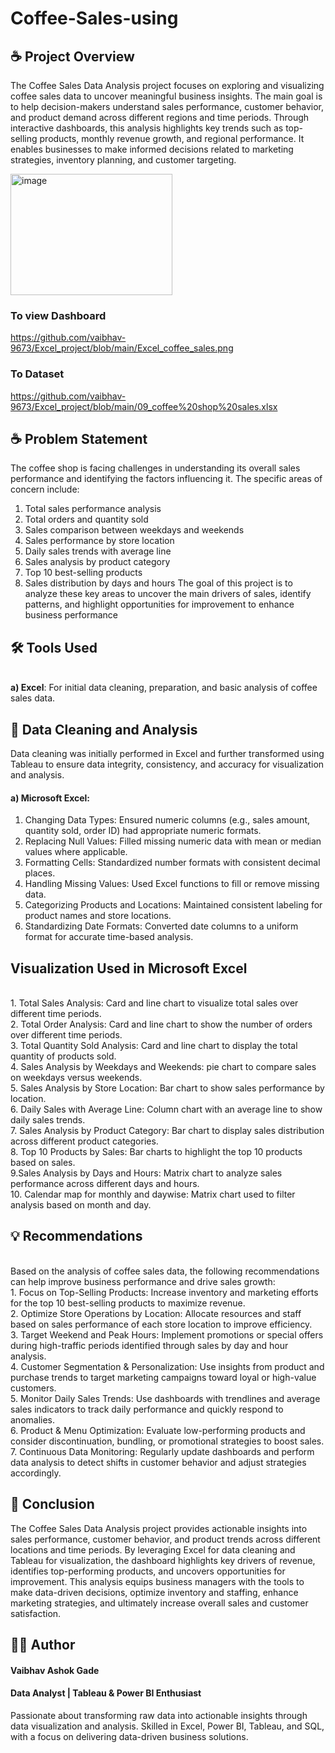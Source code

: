 # Coffee-Sales-using
## ☕ Project Overview
The Coffee Sales Data Analysis project focuses on exploring and visualizing coffee sales data to uncover meaningful business insights. The main goal is to help decision-makers understand sales performance, customer behavior, and product demand across different regions and time periods. Through interactive dashboards, this analysis highlights key trends such as top-selling products, monthly revenue growth, and regional performance. It enables businesses to make informed decisions related to marketing strategies, inventory planning, and customer targeting.

<img width="259" height="194" alt="image" src="https://github.com/user-attachments/assets/680d0a30-4bdc-4cec-aa46-0a4a7e5b958f" />

### To view Dashboard
<https://github.com/vaibhav-9673/Excel_project/blob/main/Excel_coffee_sales.png>
### To Dataset
<https://github.com/vaibhav-9673/Excel_project/blob/main/09_coffee%20shop%20sales.xlsx>


## ☕ Problem Statement
The coffee shop is facing challenges in understanding its overall sales performance and identifying the factors influencing it.
The specific areas of concern include:
1. Total sales performance analysis
2. Total orders and quantity sold
3. Sales comparison between weekdays and weekends
4. Sales performance by store location
5. Daily sales trends with average line
6. Sales analysis by product category
7. Top 10 best-selling products
8. Sales distribution by days and hours
The goal of this project is to analyze these key areas to uncover the main drivers of sales, identify patterns, and highlight opportunities for improvement to enhance business performance

## 🛠️ Tools Used
<br> **a) Excel**: For initial data cleaning, preparation, and basic analysis of coffee sales data.

## 🧹 Data Cleaning and Analysis
Data cleaning was initially performed in Excel and further transformed using Tableau to ensure data integrity, consistency, and accuracy for visualization and analysis.
#### a) Microsoft Excel:
1. Changing Data Types: Ensured numeric columns (e.g., sales amount, quantity sold, order ID) had appropriate numeric formats.
2. Replacing Null Values: Filled missing numeric data with mean or median values where applicable.
3. Formatting Cells: Standardized number formats with consistent decimal places.
4. Handling Missing Values: Used Excel functions to fill or remove missing data.
5. Categorizing Products and Locations: Maintained consistent labeling for product names and store locations.
6. Standardizing Date Formats: Converted date columns to a uniform format for accurate time-based analysis.

## Visualization Used in Microsoft Excel
<br>1. Total Sales Analysis: Card and line chart to visualize total sales over different time periods.
<br>2. Total Order Analysis: Card and line chart to show the number of orders over different time periods.
<br>3. Total Quantity Sold Analysis: Card and line chart to display the total quantity of products sold.
<br>4. Sales Analysis by Weekdays and Weekends: pie chart to compare sales on weekdays versus weekends.
<br>5. Sales Analysis by Store Location: Bar chart to show sales performance by location.
<br>6. Daily Sales with Average Line: Column chart with an average line to show daily sales trends.
<br>7. Sales Analysis by Product Category: Bar chart to display sales distribution across different product categories.
<br>8. Top 10 Products by Sales: Bar charts to highlight the top 10 products based on sales.
<br>9.Sales Analysis by Days and Hours: Matrix chart to analyze sales performance across different days and hours.
<br>10. Calendar map for monthly and daywise: Matrix chart used to filter analysis based on month and day.


## 💡 Recommendations
<br>Based on the analysis of coffee sales data, the following recommendations can help improve business performance and drive sales growth:
<br>1. Focus on Top-Selling Products: Increase inventory and marketing efforts for the top 10 best-selling products to maximize revenue.
<br>2. Optimize Store Operations by Location: Allocate resources and staff based on sales performance of each store location to improve efficiency.
<br>3. Target Weekend and Peak Hours: Implement promotions or special offers during high-traffic periods identified through sales by day and hour analysis.
<br>4. Customer Segmentation & Personalization: Use insights from product and purchase trends to target marketing campaigns toward loyal or high-value customers.
<br>5. Monitor Daily Sales Trends: Use dashboards with trendlines and average sales indicators to track daily performance and quickly respond to anomalies.
<br>6. Product & Menu Optimization: Evaluate low-performing products and consider discontinuation, bundling, or promotional strategies to boost sales.
<br>7. Continuous Data Monitoring: Regularly update dashboards and perform data analysis to detect shifts in customer behavior and adjust strategies accordingly.

## 🏁 Conclusion
The Coffee Sales Data Analysis project provides actionable insights into sales performance, customer behavior, and product trends across different locations and time periods. By leveraging Excel for data cleaning and Tableau for visualization, the dashboard highlights key drivers of revenue, identifies top-performing products, and uncovers opportunities for improvement. This analysis equips business managers with the tools to make data-driven decisions, optimize inventory and staffing, enhance marketing strategies, and ultimately increase overall sales and customer satisfaction.

## 👨‍💻 Author
#### Vaibhav Ashok Gade
#### Data Analyst | Tableau & Power BI Enthusiast
Passionate about transforming raw data into actionable insights through data visualization and analysis. Skilled in Excel, Power BI, Tableau, and SQL, with a focus on delivering data-driven business solutions.
